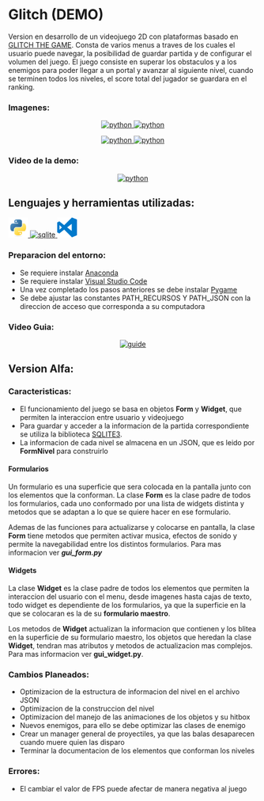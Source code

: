 <h1 align="left">Glitch (DEMO)</h1>

Version en desarrollo de un videojuego 2D con plataformas basado en [GLITCH THE GAME](http://www.glitchthegame.com). Consta de varios menus a traves de los cuales el usuario puede navegar, la posibilidad de guardar partida y de configurar el volumen del juego.
El juego consiste en superar los obstaculos y a los enemigos para poder llegar a un portal y avanzar al siguiente nivel, cuando se terminen todos los niveles, el score total del jugador se guardara en el ranking.

<h3 align="left">Imagenes:</h3>
<p align="center"> <a href="https://cdn.discordapp.com/attachments/1036152912600121356/1051553422563872919/image.png" target="_blank" rel="noreferrer"> <img src="https://cdn.discordapp.com/attachments/1036152912600121356/1051553422563872919/image.png" alt="python" width="300" height="200"/> </a><a href="https://cdn.discordapp.com/attachments/1036152912600121356/1051553837762228264/image.png" target="_blank" rel="noreferrer"> <img src="https://cdn.discordapp.com/attachments/1036152912600121356/1051553837762228264/image.png" alt="python" width="300" height="200"/> </a>
<p align="center"> <a href="https://cdn.discordapp.com/attachments/1036152912600121356/1051553944473698445/image.png" target="_blank" rel="noreferrer"> <img src="https://cdn.discordapp.com/attachments/1036152912600121356/1051553944473698445/image.png" alt="python" width="300" height="200"/> </a><a href="https://cdn.discordapp.com/attachments/1036152912600121356/1051554099969142824/image.png" target="_blank" rel="noreferrer"> <img src="https://cdn.discordapp.com/attachments/1036152912600121356/1051554099969142824/image.png" alt="python" width="300" height="200"/> </a>

<h3 align="left">Video de la demo:</h3>
<p align="center"> <a href="https://www.youtube.com/watch?v=kE6Hpu-GOVY" target="_blank" rel="noreferrer"> <img src="https://cdn.discordapp.com/attachments/1036152912600121356/1051167099122368542/main_menu.png" alt="python" width="300" height="200"/> </a>

<h2 align="left">Lenguajes y herramientas utilizadas:</h2><p align="left"> <a href="https://www.python.org" target="_blank" rel="noreferrer"> <img src="https://raw.githubusercontent.com/devicons/devicon/master/icons/python/python-original.svg" alt="python" width="40" height="40"/> </a> <a href="https://www.sqlite.org/" target="_blank" rel="noreferrer"> <img src="https://www.vectorlogo.zone/logos/sqlite/sqlite-icon.svg" alt="sqlite" width="40" height="40"/> </a> <a href="https://code.visualstudio.com/" target="_blank" rel="noreferrer"> <img src="https://github.com/caidevOficial/Logos/blob/master/Lenguajes/visual-studio-code.svg?raw=true" alt="VSCode Logo" width="40" height="40"/> </a> </p>

<h3 align="left">Preparacion del entorno:</h3>

- Se requiere instalar [Anaconda](https://www.anaconda.com)
- Se requiere instalar [Visual Studio Code](https://code.visualstudio.com)
- Una vez completado los pasos anteriores se debe instalar [Pygame](https://www.pygame.org/docs/)
- Se debe ajustar las constantes PATH_RECURSOS Y PATH_JSON con la direccion de acceso que corresponda a su computadora
<h3 align="left">Video Guia:</h3><p align="center"> <a href="https://www.youtube.com/watch?v=SRP-dqby6rA" target="_blank" rel="noreferrer"> <img src="https://cdn.discordapp.com/attachments/1036152912600121356/1051968836586451024/image.png" alt="guide" width="300" height="200"/> </a>



<h2 align="left">Version Alfa:</h2>
<h3 align="left">Caracteristicas:</h3>

- El funcionamiento del juego se basa en objetos **Form** y **Widget**, que permiten la interaccion entre usuario y videojuego
- Para guardar y acceder a la informacion de la partida correspondiente se utiliza la biblioteca [SQLITE3](https://docs.python.org/es/3/library/sqlite3.html?highlight=sqlite3#module-sqlite3).
- La informacion de cada nivel se almacena en un JSON, que es leido por **FormNivel** para construirlo


<h4 align="left">Formularios</h4>

Un formulario es una superficie que sera colocada en la pantalla junto con los elementos que la conforman. La clase **Form** es la clase padre de todos los formularios, cada uno conformado por una lista de widgets distinta y metodos que se adaptan a lo que se quiere hacer en ese formulario.

Ademas de las funciones para actualizarse y colocarse en pantalla, la clase **Form** tiene metodos que permiten activar musica, efectos de sonido y permite la navegabilidad entre los distintos formularios. Para mas informacion ver ***gui_form.py***

<h4 align="left">Widgets</h4>

La clase **Widget** es la clase padre de todos los elementos que permiten la interaccion del usuario con el menu, desde imagenes hasta cajas de texto, todo widget es dependiente de los formularios, ya que la superficie en la que se colocaran es la de su **formulario maestro**.

Los metodos de **Widget** actualizan la informacion que contienen y los blitea en la superficie de su formulario maestro, los objetos que heredan la clase **Widget**, tendran mas atributos y metodos de actualizacion mas complejos. Para mas informacion ver **gui_widget.py**.

<h3 align="left">Cambios Planeados:</h3>

- Optimizacion de la estructura de informacion del nivel en el archivo JSON
- Optimizacion de la construccion del nivel
- Optimizacion del manejo de las animaciones de los objetos y su hitbox
- Nuevos enemigos, para ello se debe optimizar las clases de enemigo
- Crear un manager general de proyectiles, ya que las balas desaparecen cuando muere quien las disparo
- Terminar la documentacion de los elementos que conforman los niveles

<h3 align="left">Errores:</h3>

- El cambiar el valor de FPS puede afectar de manera negativa al juego













